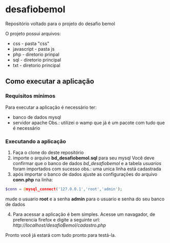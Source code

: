 # desafiobemol
Repositório voltado para o projeto do desafio bemol

O projeto possui arquivos:
* css - pasta "css"
* javascript - pasta js
* php - diretorio prinpal
* sql - diretorio principal
* txt - diretorio principal

## Como executar a aplicação

### Requisitos mínimos

Para executar a aplicação é necessário ter:
* banco de dados mysql
* servidor apache
Obs.: utilizei o wamp que já é um pacote com tudo que é necessário

### Executando a aplicação

1. Faça o clone do deste repositório
2. importe o arquivo **bd_desafiobemol.sql** para seu mysql
   Você deve confirmar que o banco de dados *bd_desafiobemol* e a tabela *usuarios* foram importados com sucesso
   obs.: uma unica linha está cadastrada
3. após importar o banco de dados ajuste as configurações do arquivo **conn.php** na linha:
~~~php
$conn = @mysql_connect('127.0.0.1','root','admin');
~~~
mude o usuario **root** e a senha **admin** para o usuario e senha do seu banco de dados

4. Para acessar a aplicação é bem simples. Acesse um navagador, de preferencia firefox e digite a seguinte url:
*http://localhost/desafioBemol/cadastro.php*

Pronto você já estará com tudo pronto para testá-la.

